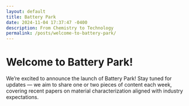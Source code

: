 ```yaml
---
layout: default
title: Battery Park
date: 2024-11-04 17:37:47 -0400
description: From Chemistry to Technology
permalink: /posts/welcome-to-battery-park/
---
```



# Welcome to Battery Park!

We’re excited to announce the launch of Battery Park! Stay tuned for updates — we aim to share one or two pieces of content each week, covering recent papers on material characterization aligned with industry expectations.
